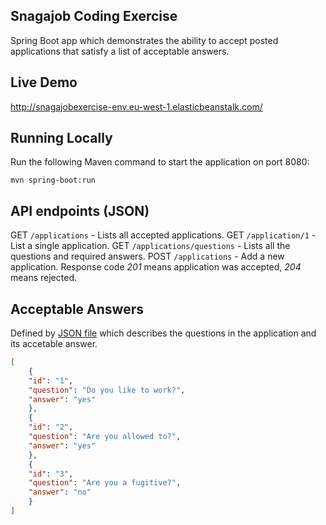 ## Snagajob Coding Exercise
Spring Boot app which demonstrates the ability to accept posted applications that satisfy a list of acceptable answers.

## Live Demo
http://snagajobexercise-env.eu-west-1.elasticbeanstalk.com/

## Running Locally
Run the following Maven command to start the application on port 8080:
```
mvn spring-boot:run
```

## API endpoints (JSON)
GET `/applications` - Lists all accepted applications.
GET `/application/1` - List a single application.
GET `/applications/questions` - Lists all the questions and required answers.
POST `/applications` - Add a new application.  Response code *201* means application was accepted, *204* means rejected.

## Acceptable Answers
Defined by [JSON file](src/main/resources/application-questions.json) which describes the questions in the application and its accetable answer.
```json
[
    {
    "id": "1",
    "question": "Do you like to work?",
    "answer": "yes"
    },
    {
    "id": "2",
    "question": "Are you allowed to?",
    "answer": "yes"
    },
    {
    "id": "3",
    "question": "Are you a fugitive?",
    "answer": "no"
    }
]
```

